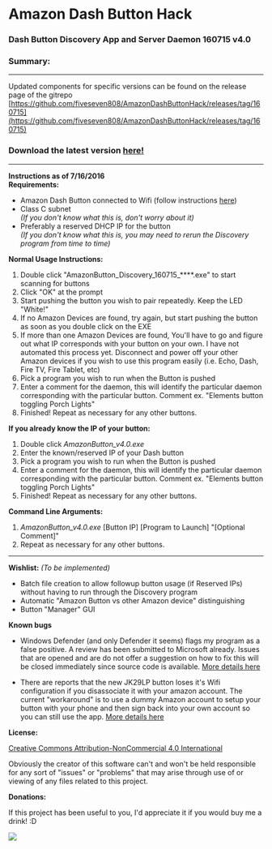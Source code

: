 Amazon Dash Button Hack 
=======================
### Dash Button Discovery App and Server Daemon 160715 v4.0


### Summary: 
------------
Updated components for specific versions can be found on the release page of the gitrepo
[https://github.com/fiveseven808/AmazonDashButtonHack/releases/tag/160715](https://github.com/fiveseven808/AmazonDashButtonHack/releases/tag/160715)


### Download the latest version [here!](https://github.com/fiveseven808/AmazonDashButtonHack/releases/download/160715/AmazonButton_Discovery_160715_2304.zip)  


-----------------------------------------------------
**Instructions as of 7/16/2016**  
**Requirements:**  

  * Amazon Dash Button connected to Wifi (follow instructions [here](http://www.instructables.com/id/Amazon-Dash-Button-Hack/))  
  * Class C subnet  
    *(If you don't know what this is, don't worry about it)*
  * Preferably a reserved DHCP IP for the button  
    *(If you don't know what this is, you may need to rerun the Discovery program from time to time)*

	
**Normal Usage Instructions:**

  1. Double click "AmazonButton_Discovery_160715_\****.exe" to start scanning for buttons
  2. Click "OK" at the prompt
  3. Start pushing the button you wish to pair repeatedly. Keep the LED "White!"
  4. If no Amazon Devices are found, try again, but start pushing the button as soon as you double click on the EXE
  5. If more than one Amazon Devices are found, You'll have to go and figure out what IP corresponds with your button on your own. I have not automated this process yet. Disconnect and power off your other Amazon devices if you wish to use this program easily (i.e. Echo, Dash, Fire TV, Fire Tablet, etc) 
  6. Pick a program you wish to run when the Button is pushed
  7. Enter a comment for the daemon, this will identify the particular daemon corresponding with the particular button. Comment ex. "Elements button toggling Porch Lights" 
  8. Finished! Repeat as necessary for any other buttons. 


**If you already know the IP of your button:**

  1. Double click *AmazonButton_v4.0.exe*
  2. Enter the known/reserved IP of your Dash button 
  3. Pick a program you wish to run when the Button is pushed
  4. Enter a comment for the daemon, this will identify the particular daemon corresponding with the particular button. Comment ex. "Elements button toggling Porch Lights" 
  5. Finished! Repeat as necessary for any other buttons. 


**Command Line Arguments:**

  1. *AmazonButton_v4.0.exe* [Button IP] [Program to Launch] "[Optional Comment]" 
  2. Repeat as necessary for any other buttons. 

-----------------------------------------------------


**Wishlist:** *(To be implemented)*

  * Batch file creation to allow followup button usage (if Reserved IPs) without having to run through the Discovery program
  * Automatic "Amazon Button vs other Amazon device" distinguishing
  * Button "Manager" GUI 

**Known bugs**

  * Windows Defender (and only Defender it seems) flags my program as a false positive. A review has been submitted to Microsoft already. Issues that are opened and are do not offer a suggestion on how to fix this will be closed immediately since source code is available. [More details here](https://github.com/fiveseven808/AmazonDashButtonHack/issues/1)

  * There are reports that the new JK29LP button loses it's Wifi configuration if you disassociate it with your amazon account. The current "workaround" is to use a dummy Amazon account to setup your button with your phone and then sign back into your own account so you can still use the app. [More details here](https://github.com/fiveseven808/AmazonDashButtonHack/issues/3)

**License:** 

[Creative Commons Attribution-NonCommercial 4.0 International ](https://creativecommons.org/licenses/by-nc/4.0/)  

Obviously the creator of this software can't and won't be held responsible for any sort of "issues" or "problems" that may arise through use of or viewing of any files related to this project. 

**Donations:**

If this project has been useful to you, I'd appreciate it if you would buy me a drink! :D 

[![](https://www.paypalobjects.com/en_US/i/btn/btn_donateCC_LG.gif)](https://www.paypal.com/cgi-bin/webscr?cmd=_s-xclick&hosted_button_id=7V4SEHWVDNQL6)